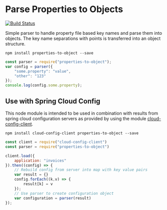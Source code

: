 # Parse Properties to Objects

[![Build Status](https://travis-ci.com/winner-potential/properties-to-object.svg?branch=master)](https://travis-ci.com/winner-potential/properties-to-object)

Simple parser to handle property file based key names and parse them into objects. The key name separations with points is transferred into an object structure.

```
npm install properties-to-object --save
```

``` javascript
const parser = require("properties-to-object");
var config = parser({
    "some.property": "value",
    "other": "123"
});
console.log(config.some.property);
```

## Use with Spring Cloud Config

This node module is intended to be used in combination with results from spring cloud configuration servers as provided by using the module [cloud-config-client](https://github.com/victorherraiz/cloud-config-client).

```
npm install cloud-config-client properties-to-object --save
```

``` javascript
const client = require("cloud-config-client")
const parser = require("properties-to-object")

client.load({
    application: "invoices"
}).then((config) => {
    // Rebuild config from server into map with key value pairs
    var result = {}
    config.forEach((k,v) => {
        result[k] = v
    });
    // Use parser to create configuration object
    var configuration = parser(result)
});
```
